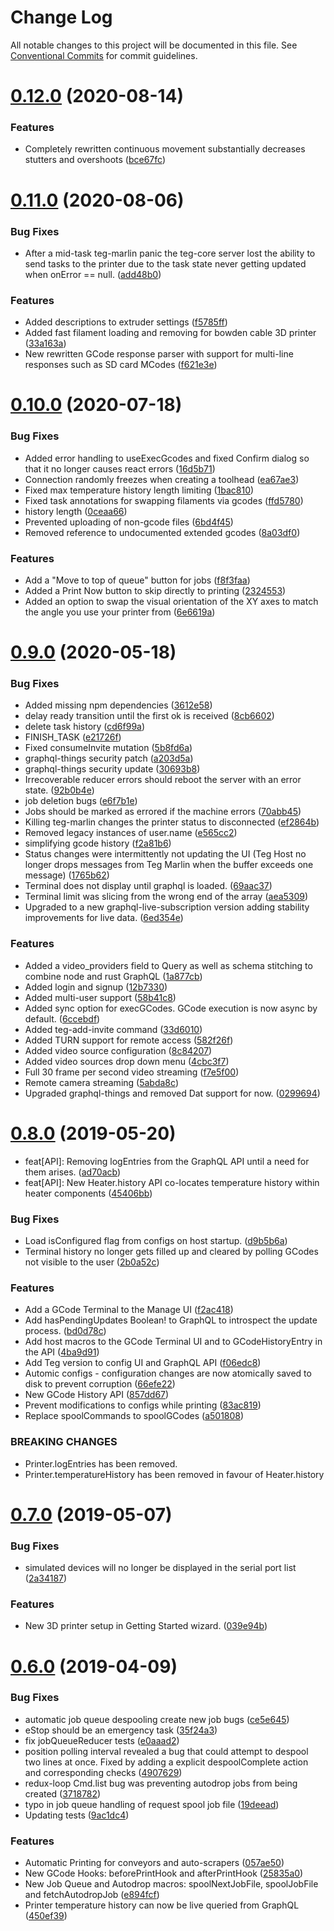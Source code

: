 # Change Log

All notable changes to this project will be documented in this file.
See [Conventional Commits](https://conventionalcommits.org) for commit guidelines.

# [0.12.0](https://github.com/teg/teg-host-posix/compare/v0.11.0...v0.12.0) (2020-08-14)


### Features

* Completely rewritten continuous movement substantially decreases stutters and overshoots ([bce67fc](https://github.com/teg/teg-host-posix/commit/bce67fc))





# [0.11.0](https://github.com/teg/teg-host-posix/compare/v0.10.1...v0.11.0) (2020-08-06)


### Bug Fixes

* After a mid-task teg-marlin panic the teg-core server lost the ability to send tasks to the printer due to the task state never getting updated when onError == null. ([add48b0](https://github.com/teg/teg-host-posix/commit/add48b0))


### Features

* Added descriptions to extruder settings ([f5785ff](https://github.com/teg/teg-host-posix/commit/f5785ff))
* Added fast filament loading and removing for bowden cable 3D printer ([33a163a](https://github.com/teg/teg-host-posix/commit/33a163a))
* New rewritten GCode response parser with support for multi-line responses such as SD card MCodes ([f621e3e](https://github.com/teg/teg-host-posix/commit/f621e3e))





# [0.10.0](https://github.com/teg/teg-host-posix/compare/v0.9.1...v0.10.0) (2020-07-18)


### Bug Fixes

* Added error handling to useExecGcodes and fixed Confirm dialog so that it no longer causes react errors ([16d5b71](https://github.com/teg/teg-host-posix/commit/16d5b71))
* Connection randomly freezes when creating a toolhead ([ea67ae3](https://github.com/teg/teg-host-posix/commit/ea67ae3))
* Fixed max temperature history length limiting ([1bac810](https://github.com/teg/teg-host-posix/commit/1bac810))
* Fixed task annotations for swapping filaments via gcodes ([ffd5780](https://github.com/teg/teg-host-posix/commit/ffd5780))
* history length ([0ceaa66](https://github.com/teg/teg-host-posix/commit/0ceaa66))
* Prevented uploading of non-gcode files ([6bd4f45](https://github.com/teg/teg-host-posix/commit/6bd4f45))
* Removed reference to undocumented extended gcodes ([8a03df0](https://github.com/teg/teg-host-posix/commit/8a03df0))


### Features

* Add a "Move to top of queue" button for jobs ([f8f3faa](https://github.com/teg/teg-host-posix/commit/f8f3faa))
* Added a Print Now button to skip directly to printing ([2324553](https://github.com/teg/teg-host-posix/commit/2324553))
* Added an option to swap the visual orientation of the XY axes to match the angle you use your printer from ([6e6619a](https://github.com/teg/teg-host-posix/commit/6e6619a))





# [0.9.0](https://github.com/teg/teg-host-posix/compare/v0.8.0...v0.9.0) (2020-05-18)


### Bug Fixes

* Added missing npm dependencies ([3612e58](https://github.com/teg/teg-host-posix/commit/3612e58))
* delay ready transition until the first ok is received ([8cb6602](https://github.com/teg/teg-host-posix/commit/8cb6602))
* delete task history ([cd6f99a](https://github.com/teg/teg-host-posix/commit/cd6f99a))
* FINISH_TASK ([e21726f](https://github.com/teg/teg-host-posix/commit/e21726f))
* Fixed consumeInvite mutation ([5b8fd6a](https://github.com/teg/teg-host-posix/commit/5b8fd6a))
* graphql-things security patch ([a203d5a](https://github.com/teg/teg-host-posix/commit/a203d5a))
* graphql-things security update ([30693b8](https://github.com/teg/teg-host-posix/commit/30693b8))
* Irrecoverable reducer errors should reboot the server with an error state. ([92b0b4e](https://github.com/teg/teg-host-posix/commit/92b0b4e))
* job deletion bugs ([e6f7b1e](https://github.com/teg/teg-host-posix/commit/e6f7b1e))
* Jobs should be marked as errored if the machine errors ([70abb45](https://github.com/teg/teg-host-posix/commit/70abb45))
* Killing teg-marlin changes the printer status to disconnected ([ef2864b](https://github.com/teg/teg-host-posix/commit/ef2864b))
* Removed legacy instances of user.name ([e565cc2](https://github.com/teg/teg-host-posix/commit/e565cc2))
* simplifying gcode history ([f2a81b6](https://github.com/teg/teg-host-posix/commit/f2a81b6))
* Status changes were intermittently not updating the UI (Teg Host no longer drops messages from Teg Marlin when the buffer exceeds one message) ([1765b62](https://github.com/teg/teg-host-posix/commit/1765b62))
* Terminal does not display until graphql is loaded. ([69aac37](https://github.com/teg/teg-host-posix/commit/69aac37))
* Terminal limit was slicing from the wrong end of the array ([aea5309](https://github.com/teg/teg-host-posix/commit/aea5309))
* Upgraded to a new graphql-live-subscription version adding stability improvements for live data. ([6ed354e](https://github.com/teg/teg-host-posix/commit/6ed354e))


### Features

* Added a video_providers field to Query as well as schema stitching to combine node and rust GraphQL ([1a877cb](https://github.com/teg/teg-host-posix/commit/1a877cb))
* Added login and signup ([12b7330](https://github.com/teg/teg-host-posix/commit/12b7330))
* Added multi-user support ([58b41c8](https://github.com/teg/teg-host-posix/commit/58b41c8))
* Added sync option for execGCodes. GCode execution is now async by default. ([6ccebdf](https://github.com/teg/teg-host-posix/commit/6ccebdf))
* Added teg-add-invite command ([33d6010](https://github.com/teg/teg-host-posix/commit/33d6010))
* Added TURN support for remote access ([582f26f](https://github.com/teg/teg-host-posix/commit/582f26f))
* Added video source configuration ([8c84207](https://github.com/teg/teg-host-posix/commit/8c84207))
* Added video sources drop down menu ([4cbc3f7](https://github.com/teg/teg-host-posix/commit/4cbc3f7))
* Full 30 frame per second video streaming ([f7e5f00](https://github.com/teg/teg-host-posix/commit/f7e5f00))
* Remote camera streaming ([5abda8c](https://github.com/teg/teg-host-posix/commit/5abda8c))
* Upgraded graphql-things and removed Dat support for now. ([0299694](https://github.com/teg/teg-host-posix/commit/0299694))





# [0.8.0](https://github.com/teg/teg-host-posix/compare/v0.7.0...v0.8.0) (2019-05-20)


* feat[API]: Removing logEntries from the GraphQL API until a need for them arises. ([ad70acb](https://github.com/teg/teg-host-posix/commit/ad70acb))
* feat[API]: New Heater.history API co-locates temperature history within heater components ([45406bb](https://github.com/teg/teg-host-posix/commit/45406bb))


### Bug Fixes

* Load isConfigured flag from configs on host startup. ([d9b5b6a](https://github.com/teg/teg-host-posix/commit/d9b5b6a))
* Terminal history no longer gets filled up and cleared by polling GCodes not visible to the user ([2b0a52c](https://github.com/teg/teg-host-posix/commit/2b0a52c))


### Features

* Add a GCode Terminal to the Manage UI ([f2ac418](https://github.com/teg/teg-host-posix/commit/f2ac418))
* Add hasPendingUpdates Boolean! to GraphQL to introspect the update process. ([bd0d78c](https://github.com/teg/teg-host-posix/commit/bd0d78c))
* Add host macros to the GCode Terminal UI and to GCodeHistoryEntry in the API ([4ba9d91](https://github.com/teg/teg-host-posix/commit/4ba9d91))
* Add Teg version to config UI and GraphQL API ([f06edc8](https://github.com/teg/teg-host-posix/commit/f06edc8))
* Automic configs - configuration changes are now atomically saved to disk to prevent corruption ([66efe22](https://github.com/teg/teg-host-posix/commit/66efe22))
* New GCode History API ([857dd67](https://github.com/teg/teg-host-posix/commit/857dd67))
* Prevent modifications to configs while printing ([83ac819](https://github.com/teg/teg-host-posix/commit/83ac819))
* Replace spoolCommands to spoolGCodes ([a501808](https://github.com/teg/teg-host-posix/commit/a501808))


### BREAKING CHANGES

* Printer.logEntries has been removed.
* Printer.temperatureHistory has been removed in favour of Heater.history





# [0.7.0](https://github.com/teg/teg-host-posix/compare/v0.6.0...v0.7.0) (2019-05-07)


### Bug Fixes

* simulated devices will no longer be displayed in the serial port list ([2a34187](https://github.com/teg/teg-host-posix/commit/2a34187))


### Features

* New 3D printer setup in Getting Started wizard. ([039e94b](https://github.com/teg/teg-host-posix/commit/039e94b))





# [0.6.0](https://github.com/teg/teg-host-posix/compare/v0.5.10...v0.6.0) (2019-04-09)


### Bug Fixes

* automatic job queue despooling create new job bugs ([ce5e645](https://github.com/teg/teg-host-posix/commit/ce5e645))
* eStop should be an emergency task ([35f24a3](https://github.com/teg/teg-host-posix/commit/35f24a3))
* fix jobQueueReducer tests ([e0aaad2](https://github.com/teg/teg-host-posix/commit/e0aaad2))
* position polling interval revealed a bug that could attempt to despool two lines at once. Fixed by adding a explicit despoolComplete action and corresponding checks ([4907629](https://github.com/teg/teg-host-posix/commit/4907629))
* redux-loop Cmd.list bug was preventing autodrop jobs from being created ([3718782](https://github.com/teg/teg-host-posix/commit/3718782))
* typo in job queue handling of request spool job file ([19deead](https://github.com/teg/teg-host-posix/commit/19deead))
* Updating tests ([9ac1dc4](https://github.com/teg/teg-host-posix/commit/9ac1dc4))


### Features

* Automatic Printing for conveyors and auto-scrapers ([057ae50](https://github.com/teg/teg-host-posix/commit/057ae50))
* New GCode Hooks: beforePrintHook and afterPrintHook ([25835a0](https://github.com/teg/teg-host-posix/commit/25835a0))
* New Job Queue and Autodrop macros: spoolNextJobFile, spoolJobFile and fetchAutodropJob ([e894fcf](https://github.com/teg/teg-host-posix/commit/e894fcf))
* Printer temperature history can now be live queried from GraphQL ([450ef39](https://github.com/teg/teg-host-posix/commit/450ef39))
